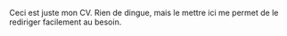 Ceci est juste mon CV. Rien de dingue, mais le mettre ici me permet de le rediriger facilement au besoin.
